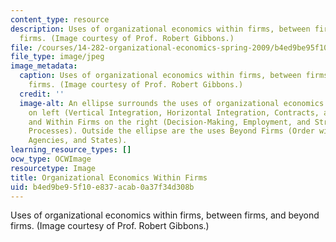 ```yaml
---
content_type: resource
description: Uses of organizational economics within firms, between firms, and beyond
  firms. (Image courtesy of Prof. Robert Gibbons.)
file: /courses/14-282-organizational-economics-spring-2009/b4ed9be95f10e837acab0a37f34d308b_14-282s09-th.jpg
file_type: image/jpeg
image_metadata:
  caption: Uses of organizational economics within firms, between firms, and beyond
    firms. (Image courtesy of Prof. Robert Gibbons.)
  credit: ''
  image-alt: An ellipse surrounds the uses of organizational economics Between Firms
    on left (Vertical Integration, Horizontal Integration, Contracts, and Hybrids)
    and Within Firms on the right (Decision-Making, Employment, and Structures and
    Processes). Outside the ellipse are the uses Beyond Firms (Order without Law,
    Agencies, and States).
learning_resource_types: []
ocw_type: OCWImage
resourcetype: Image
title: Organizational Economics Within Firms
uid: b4ed9be9-5f10-e837-acab-0a37f34d308b
---
```

Uses of organizational economics within firms, between firms, and beyond firms. (Image courtesy of Prof. Robert Gibbons.)

